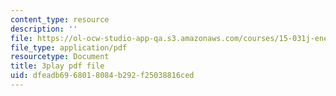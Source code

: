 ```yaml
---
content_type: resource
description: ''
file: https://ol-ocw-studio-app-qa.s3.amazonaws.com/courses/15-031j-energy-decisions-markets-and-policies-spring-2012/dfeadb6968018084b292f25038816ced_m0eRTYvmRDg.pdf
file_type: application/pdf
resourcetype: Document
title: 3play pdf file
uid: dfeadb69-6801-8084-b292-f25038816ced
---
```

